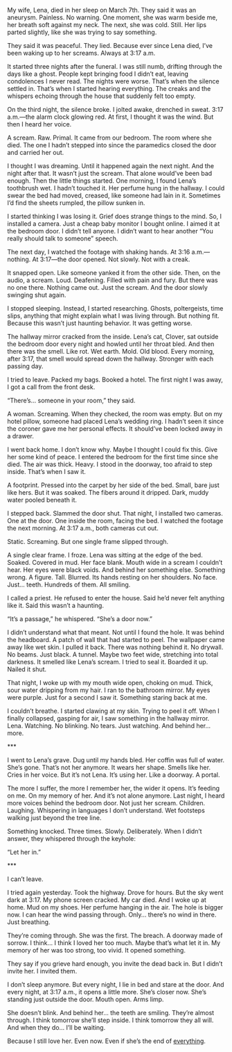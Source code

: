 My wife, Lena, died in her sleep on March 7th. They said it was an aneurysm. Painless. No warning. One moment, she was warm beside me, her breath soft against my neck. The next, she was cold. Still. Her lips parted slightly, like she was trying to say something.

They said it was peaceful. They lied. Because ever since Lena died, I’ve been waking up to her screams. Always at 3:17 a.m.

It started three nights after the funeral. I was still numb, drifting through the days like a ghost. People kept bringing food I didn’t eat, leaving condolences I never read. The nights were worse. That’s when the silence settled in. That’s when I started hearing everything. The creaks and the whispers echoing through the house that suddenly felt too empty.

On the third night, the silence broke. I jolted awake, drenched in sweat. 3:17 a.m.—the alarm clock glowing red. At first, I thought it was the wind. But then I heard her voice.

A scream. Raw. Primal. It came from our bedroom. The room where she died. The one I hadn’t stepped into since the paramedics closed the door and carried her out.

I thought I was dreaming. Until it happened again the next night. And the night after that. It wasn’t just the scream. That alone would’ve been bad enough. Then the little things started. One morning, I found Lena’s toothbrush wet. I hadn’t touched it. Her perfume hung in the hallway. I could swear the bed had moved, creased, like someone had lain in it. Sometimes I’d find the sheets rumpled, the pillow sunken in.

I started thinking I was losing it. Grief does strange things to the mind. So, I installed a camera. Just a cheap baby monitor I bought online. I aimed it at the bedroom door. I didn’t tell anyone. I didn’t want to hear another “You really should talk to someone” speech.

The next day, I watched the footage with shaking hands. At 3:16 a.m.—nothing. At 3:17—the door opened. Not slowly. Not with a creak.

It snapped open. Like someone yanked it from the other side. Then, on the audio, a scream. Loud. Deafening. Filled with pain and fury. But there was no one there. Nothing came out. Just the scream. And the door slowly swinging shut again.

I stopped sleeping. Instead, I started researching. Ghosts, poltergeists, time slips, anything that might explain what I was living through. But nothing fit. Because this wasn’t just haunting behavior. It was getting worse.

The hallway mirror cracked from the inside. Lena’s cat, Clover, sat outside the bedroom door every night and howled until her throat bled. And then there was the smell. Like rot. Wet earth. Mold. Old blood. Every morning, after 3:17, that smell would spread down the hallway. Stronger with each passing day.

I tried to leave. Packed my bags. Booked a hotel. The first night I was away, I got a call from the front desk.

“There’s... someone in your room,” they said.

A woman. Screaming. When they checked, the room was empty. But on my hotel pillow, someone had placed Lena’s wedding ring. I hadn’t seen it since the coroner gave me her personal effects. It should’ve been locked away in a drawer.

I went back home. I don’t know why. Maybe I thought I could fix this. Give her some kind of peace. I entered the bedroom for the first time since she died. The air was thick. Heavy. I stood in the doorway, too afraid to step inside. That’s when I saw it.

A footprint. Pressed into the carpet by her side of the bed. Small, bare just like hers. But it was soaked. The fibers around it dripped. Dark, muddy water pooled beneath it.

I stepped back. Slammed the door shut. That night, I installed two cameras. One at the door. One inside the room, facing the bed. I watched the footage the next morning. At 3:17 a.m., both cameras cut out.

Static. Screaming. But one single frame slipped through.

A single clear frame. I froze. Lena was sitting at the edge of the bed. Soaked. Covered in mud. Her face blank. Mouth wide in a scream I couldn’t hear. Her eyes were black voids. And behind her something else. Something wrong. A figure. Tall. Blurred. Its hands resting on her shoulders. No face. Just... teeth. Hundreds of them. All smiling.

I called a priest. He refused to enter the house. Said he’d never felt anything like it. Said this wasn’t a haunting.

“It’s a passage,” he whispered. “She’s a door now.”

I didn’t understand what that meant. Not until I found the hole. It was behind the headboard. A patch of wall that had started to peel. The wallpaper came away like wet skin. I pulled it back. There was nothing behind it. No drywall. No beams. Just black. A tunnel. Maybe two feet wide, stretching into total darkness. It smelled like Lena’s scream. I tried to seal it. Boarded it up. Nailed it shut. 

That night, I woke up with my mouth wide open, choking on mud. Thick, sour water dripping from my hair. I ran to the bathroom mirror. My eyes were purple. Just for a second I saw it. Something staring back at me.

I couldn’t breathe. I started clawing at my skin. Trying to peel it off. When I finally collapsed, gasping for air, I saw something in the hallway mirror. Lena. Watching. No blinking. No tears. Just watching. And behind her... more.

\*\*\*

I went to Lena’s grave. Dug until my hands bled. Her coffin was full of water. She’s gone. That’s not her anymore. It wears her shape. Smells like her. Cries in her voice. But it’s not Lena. It’s using her. Like a doorway. A portal.

The more I suffer, the more I remember her, the wider it opens. It’s feeding on me. On my memory of her. And it’s not alone anymore. Last night, I heard more voices behind the bedroom door. Not just her scream. Children. Laughing. Whispering in languages I don’t understand. Wet footsteps walking just beyond the tree line.

Something knocked. Three times. Slowly. Deliberately. When I didn’t answer, they whispered through the keyhole:

“Let her in.”

\*\*\*

I can’t leave.

I tried again yesterday. Took the highway. Drove for hours. But the sky went dark at 3:17. My phone screen cracked. My car died. And I woke up at home. Mud on my shoes. Her perfume hanging in the air. The hole is bigger now. I can hear the wind passing through. Only… there’s no wind in there. Just breathing.

They’re coming through. She was the first. The breach. A doorway made of sorrow. I think… I think I loved her too much. Maybe that’s what let it in. My memory of her was too strong, too vivid. It opened something.

They say if you grieve hard enough, you invite the dead back in. But I didn’t invite her. I invited them.

I don’t sleep anymore. But every night, I lie in bed and stare at the door. And every night, at 3:17 a.m., it opens a little more. She’s closer now. She’s standing just outside the door. Mouth open. Arms limp.

She doesn’t blink. And behind her… the teeth are smiling. They’re almost through. I think tomorrow she’ll step inside. I think tomorrow they all will. And when they do… I’ll be waiting.

Because I still love her. Even now. Even if she’s the end of [everything](https://www.reddit.com/u/salty_Astronaut77/s/H0bIOt4bRN ).